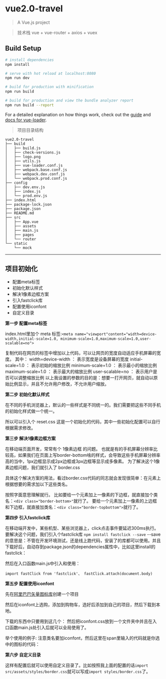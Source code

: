 # vue2.0-travel

> A Vue.js project

> 技术栈 vue + vue-router + axios + vuex

## Build Setup

``` bash
# install dependencies
npm install

# serve with hot reload at localhost:8080
npm run dev

# build for production with minification
npm run build

# build for production and view the bundle analyzer report
npm run build --report
```

For a detailed explanation on how things work, check out the [guide](http://vuejs-templates.github.io/webpack/) and [docs for vue-loader](http://vuejs.github.io/vue-loader).

> 项目目录结构
```
vue2.0-travel
├── build
│   ├── build.js
│   ├── check-versions.js
│   ├── logo.png
│   ├── utils.js
│   ├── vue-loader.conf.js
│   ├── webpack.base.conf.js
│   ├── webpack.dev.conf.js
│   └── webpack.prod.conf.js
├── config
│   ├── dev.env.js
│   ├── index.js
│   └── prod.env.js
├── index.html
├── package-lock.json
├── package.json
├── README.md
├── src
│   ├── App.vue
│   ├── assets
│   ├── main.js
│   ├── pages
│   └── router
└── static
    └── mock
```
*** 
## 项目初始化
* 配置meta标签
* 初始化默认样式
* 解决1像素边框方案
* 引入fastclick库
* 配置使用iconfont
* 自定义目录

**第一步 配置meta标签**

index.html里加个 meta 标签:`<meta name="viewport"content="width=device-width,initial-scale=1.0, minimum-scale=1.0,maximum-scale=1.0,user-scalable=no">`

复制代码在网页的标签中增加以上代码，可以让网页的宽度自动适应手机屏幕的宽度。 其中： width=device-width ： 表示宽度是设备屏幕的宽度 initial-scale=1.0 ： 表示初始的缩放比例 minimum-scale=1.0 ： 表示最小的缩放比例 maximum-scale=1.0 ： 表示最大的缩放比例 user-scalable=no ： 表示用户是否可以调整缩放比例 以上我设置的参数的目的是：想要一打开网页，就自动以原始比例显示，并且不允许用户修改，不允许用户缩放。

**第二步 初始化默认样式**

在不同的手机浏览器上，默认的一些样式是不同统一的。我们需要把这些不同手机的初始化样式做一个统一。

所以可以引入个 reset.css
这是一个初始化的代码，其中一些初始化配置可以自行根据需求修改。

**第三步 解决1像素边框方案**

在移动端页面开发，常常有个 1像素边框 的问题。 也就是有的手机屏幕分辨率比较高，如果我们在页面上写border-bottom啥的样式，会导致这些手机屏幕分辨率高的当中，1px边框显示成2px边框或3px边框等显示成多像素。 为了解决这个1像素边框问题，我们就引入了 border.css

具体这个解决方案的用法，看过border.css代码的同志就会发现很简单：在元素上根据想要的需求加以下这些类名。 

按照字面意思理解就行。 比如要给一个元素加上一像素的下边框，就直接加个类名：`<div class="border-bottom>"`就行了。 要给一个元素加上一像素的上边框和下边框，就直接加类名：`<div class="border-topbottom">`就行了。

**第四步 引入fastclick库**

在移动端开发中，某些机型、某些浏览器上，click点击事件要延迟300ms执行。 要解决这个问题，我们引入个fastclick库 `npm install fastclick --save` --save的意思是：不管在开发环境测试，还是线上跑代码，安装了的库都可以使用。并且下载好后，自动存到package.json的dependencies属性中，比如这里install的fastclick：

然后在入口函数main.js中引入和使用：

`import fastClick from 'fastclick'、 fastClick.attach(document.body)`

**第五步 配置使用iconfont**

先在[阿里巴巴矢量图标库](https://www.iconfont.cn/)创建一个项目

然后在iconfont上选购，添加到购物车，选好后添加到自己的项目，然后下载到本地。

下载的东西中只要用到这几个：  然后把iconfont.css放到一个文件夹中并且在入口函数main.js处引入后就可以全局使用了。

举个使用的例子:  注意类名要加iconfont，然后这里在span里输入的代码就是你选中的图标的代码： 

**第六步 自定义目录**

这样有配置后就可以使用自定义目录了。比如按照我上面的配置的话`import src/assets/styles/border.css`就可以写成`import styles/border.css`了。